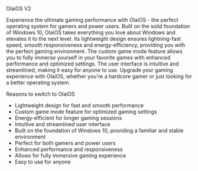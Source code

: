 OlaiOS V2

Experience the ultimate gaming performance with OlaiOS - the perfect operating system for gamers and power users. Built on the solid foundation of Windows 10, OlaiOS takes everything you love about Windows and elevates it to the next level. Its lightweight design ensures lightning-fast speed, smooth responsiveness and energy-efficiency, providing you with the perfect gaming environment. The custom game mode feature allows you to fully immerse yourself in your favorite games with enhanced performance and optimized settings. The user interface is intuitive and streamlined, making it easy for anyone to use. Upgrade your gaming experience with OlaiOS, whether you're a hardcore gamer or just looking for a better operating system.

Reasons to switch to OlaiOS
- Lightweight design for fast and smooth performance
- Custom game mode feature for optimized gaming settings
- Energy-efficient for longer gaming sessions
- Intuitive and streamlined user interface
- Built on the foundation of Windows 10, providing a familiar and stable environment
- Perfect for both gamers and power users
- Enhanced performance and responsiveness
- Allows for fully immersive gaming experience
- Easy to use for anyone
